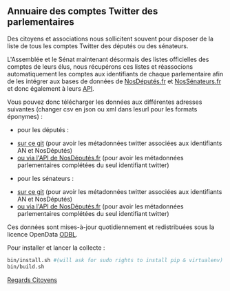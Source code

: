 ## Annuaire des comptes Twitter des parlementaires

Des citoyens et associations nous sollicitent souvent pour disposer de la liste de tous les comptes Twitter des députés ou des sénateurs.

L'Assemblée et le Sénat maintenant désormais des listes officielles des comptes de leurs élus, nous récupérons ces listes et réassocions automatiquement les comptes aux identifiants de chaque parlementaire afin de les intégrer aux bases de données de [NosDéputés.fr](http://www.nosdeputes.fr) et [NosSénateurs.fr](http://www.nossenateurs.fr) et donc également à leurs [API](http://cpc.regardscitoyens.org/trac/wiki/API).

Vous pouvez donc télécharger les données aux différentes adresses suivantes (changer csv en json ou xml dans lesurl pour les formats éponymes) :
- pour les députés :
 + [sur ce git](https://github.com/regardscitoyens/twitter-parlementaires/blob/master/data/deputes.csv) (pour avoir les métadonnées twitter associées aux identifiants AN et NosDéputés)
 + [ou via l'API de NosDéputés.fr](http://www.nosdeputes.fr/deputes/csv) (pour avoir les métadonnées parlementaires complétées du seul identifiant twitter)
- pour les sénateurs :
 + [sur ce git](https://github.com/regardscitoyens/twitter-parlementaires/blob/master/data/senateurs.csv) (pour avoir les métadonnées twitter associées aux identifiants AN et NosDéputés)
 + [ou via l'API de NosDéputés.fr](http://www.nossenateurs.fr/senateurs/csv) (pour avoir les métadonnées parlementaires complétées du seul identifiant twitter)

Ces données sont mises-à-jour quotidiennement et redistribuées sous la licence OpenData [ODBL](http://www.vvlibri.org/fr/licence/odbl/10/fr/legalcode).

Pour installer et lancer la collecte :
```bash
bin/install.sh #(will ask for sudo rights to install pip & virtualenv)
bin/build.sh
```

[Regards Citoyens](http://www.regardscitoyens.org)
